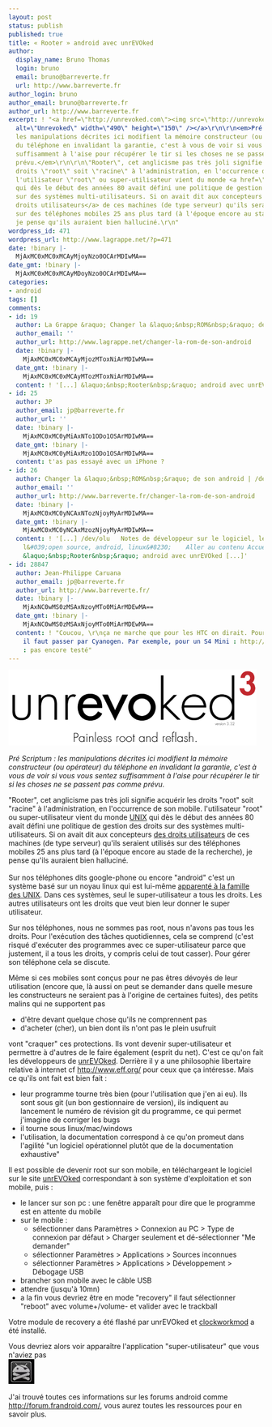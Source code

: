 ```yaml
---
layout: post
status: publish
published: true
title: « Rooter » android avec unrEVOked
author:
  display_name: Bruno Thomas
  login: bruno
  email: bruno@barreverte.fr
  url: http://www.barreverte.fr
author_login: bruno
author_email: bruno@barreverte.fr
author_url: http://www.barreverte.fr
excerpt: ! "<a href=\"http://unrevoked.com\"><img src=\"http://unrevoked.com/recovery/unrevoked-logo.png\"
  alt=\"Unrevoked\" width=\"490\" height=\"150\" /></a>\r\n\r\n<em>Pré Scriptum :
  les manipulations décrites ici modifient la mémoire constructeur (ou opérateur)
  du téléphone en invalidant la garantie, c'est à vous de voir si vous vous sentez
  suffisamment à l'aise pour récupérer le tir si les choses ne se passent pas comme
  prévu.</em>\r\n\r\n\"Rooter\", cet anglicisme pas très joli signifie acquérir les
  droits \"root\" soit \"racine\" à l'administration, en l'occurrence de son mobile.
  l'utilisateur \"root\" ou super-utilisateur vient du monde <a href=\"http://fr.wikipedia.org/wiki/Unix\">UNIX</a>
  qui dès le début des années 80 avait défini une politique de gestion des droits
  sur des systèmes multi-utilisateurs. Si on avait dit aux concepteurs <a href=\"http://fr.wikipedia.org/wiki/Permissions_Unix\">des
  droits utilisateurs</a> de ces machines (de type serveur) qu'ils seraient utilisés
  sur des téléphones mobiles 25 ans plus tard (à l'époque encore au stade de la recherche),
  je pense qu'ils auraient bien halluciné.\r\n"
wordpress_id: 471
wordpress_url: http://www.lagrappe.net/?p=471
date: !binary |-
  MjAxMC0xMC0xMCAyMjoyNzo0OCArMDIwMA==
date_gmt: !binary |-
  MjAxMC0xMC0xMCAyMDoyNzo0OCArMDIwMA==
categories:
- android
tags: []
comments:
- id: 19
  author: La Grappe &raquo; Changer la &laquo;&nbsp;ROM&nbsp;&raquo; de son android
  author_email: ''
  author_url: http://www.lagrappe.net/changer-la-rom-de-son-android
  date: !binary |-
    MjAxMC0xMC0xMCAyMjozMToxNiArMDIwMA==
  date_gmt: !binary |-
    MjAxMC0xMC0xMCAyMTozMToxNiArMDIwMA==
  content: ! '[...] &laquo;&nbsp;Rooter&nbsp;&raquo; android avec unrEVOked [...]'
- id: 25
  author: JP
  author_email: jp@barreverte.fr
  author_url: ''
  date: !binary |-
    MjAxMC0xMC0yMiAxNTo1ODo1OSArMDIwMA==
  date_gmt: !binary |-
    MjAxMC0xMC0yMiAxMzo1ODo1OSArMDIwMA==
  content: t'as pas essayé avec un iPhone ?
- id: 26
  author: Changer la &laquo;&nbsp;ROM&nbsp;&raquo; de son android | /dev/olu
  author_email: ''
  author_url: http://www.barreverte.fr/changer-la-rom-de-son-android
  date: !binary |-
    MjAxMC0xMC0yNCAxNTozNjoyMyArMDIwMA==
  date_gmt: !binary |-
    MjAxMC0xMC0yNCAxMzozNjoyMyArMDIwMA==
  content: ! '[...] /dev/olu   Notes de développeur sur le logiciel, le design, l&#039;agilité,
    l&#039;open source, android, linux&#8230;    Aller au contenu AccueilA propos        &larr;
    &laquo;&nbsp;Rooter&nbsp;&raquo; android avec unrEVOked [...]'
- id: 28847
  author: Jean-Philippe Caruana
  author_email: jp@barreverte.fr
  author_url: http://www.barreverte.fr/
  date: !binary |-
    MjAxNC0wMS0zMSAxNzoyMTo0MiArMDEwMA==
  date_gmt: !binary |-
    MjAxNC0wMS0zMSAxNjoyMTo0MiArMDEwMA==
  content: ! "Coucou, \r\nça ne marche que pour les HTC on dirait. Pour les Samsung,
    il faut passer par Cyanogen. Par exemple, pour un S4 Mini : http://wiki.cyanogenmod.org/w/Install_CM_for_serranoltexx\r\n\r\nps
    : pas encore testé"
---
```

<p><a href="http://unrevoked.com"><img src="/images/unrevoked-logo.png" alt="Unrevoked" width="490" height="150" /></a></p>
<p><em>Pré Scriptum : les manipulations décrites ici modifient la mémoire constructeur (ou opérateur) du téléphone en invalidant la garantie, c'est à vous de voir si vous vous sentez suffisamment à l'aise pour récupérer le tir si les choses ne se passent pas comme prévu.</em></p>
<p>"Rooter", cet anglicisme pas très joli signifie acquérir les droits "root" soit "racine" à l'administration, en l'occurrence de son mobile. l'utilisateur "root" ou super-utilisateur vient du monde <a href="http://fr.wikipedia.org/wiki/Unix">UNIX</a> qui dès le début des années 80 avait défini une politique de gestion des droits sur des systèmes multi-utilisateurs. Si on avait dit aux concepteurs <a href="http://fr.wikipedia.org/wiki/Permissions_Unix">des droits utilisateurs</a> de ces machines (de type serveur) qu'ils seraient utilisés sur des téléphones mobiles 25 ans plus tard (à l'époque encore au stade de la recherche), je pense qu'ils auraient bien halluciné.<br />
<a id="more"></a><a id="more-471"></a><br />
Sur nos téléphones dits google-phone ou encore "android" c'est un système basé sur un noyau linux qui est lui-même <a href="http://upload.wikimedia.org/wikipedia/commons/5/50/Unix_history-simple.png">apparenté à la famille des UNIX</a>. Dans ces systèmes, seul le super-utilisateur a tous les droits. Les autres utilisateurs ont les droits que veut bien leur donner le super utilisateur.</p>
<p>Sur nos téléphones, nous ne sommes pas root, nous n'avons pas tous les droits. Pour l'exécution des tâches quotidiennes, cela se comprend (c'est risqué d'exécuter des programmes avec ce super-utilisateur parce que justement, il a tous les droits, y compris celui de tout casser). Pour gérer son téléphone cela se discute.</p>
<p>Même si ces mobiles sont conçus pour ne pas êtres dévoyés de leur utilisation (encore que, là aussi on peut se demander dans quelle mesure les constructeurs ne seraient pas à l'origine de certaines fuites), des petits malins qui ne supportent pas</p>
<ul>
<li>d'être devant quelque chose qu'ils ne comprennent pas</li>
<li>d'acheter (cher), un bien dont ils n'ont pas le plein usufruit</li>
</ul>
<p>vont "craquer" ces protections. Ils vont devenir super-utilisateur et permettre à d'autres de le faire également (esprit du net).  C'est ce qu'on fait les développeurs de <a href="http://unrevoked.com">unrEVOked</a>. Derrière il y a une philosophie libertaire relative à internet cf <a href="http://www.eff.org/">http://www.eff.org/</a> pour ceux que ça intéresse. Mais ce qu'ils ont fait est bien fait :</p>
<ul>
<li>leur programme tourne très bien (pour l'utilisation que j'en ai eu). Ils sont sous git (un bon gestionnaire de version), ils indiquent au lancement le numéro de révision git du programme, ce qui permet j'imagine de corriger les bugs</li>
<li>il tourne sous linux/mac/windows</li>
<li>l'utilisation, la documentation correspond à ce qu'on promeut dans l'agilité "un logiciel opérationnel plutôt que de la documentation exhaustive"</li>
</ul>
<p>Il est possible de devenir root sur son mobile, en téléchargeant le logiciel sur le site <a href="http://unrevoked.com">unrEVOked</a> correspondant à son système d'exploitation et son mobile, puis :</p>
<ul>
<li>le lancer sur son pc : une fenêtre apparaît pour dire que le programme est en attente du mobile</li>
<li>sur le mobile :
<ul>
<li>sélectionner dans Paramètres &gt; Connexion au PC &gt; Type de connexion par défaut &gt; Charger seulement et dé-sélectionner "Me demander"</li>
<li>sélectionner Paramètres &gt; Applications &gt; Sources inconnues</li>
<li>sélectionner Paramètres &gt; Applications &gt; Développement &gt; Débogage USB</li>
</ul>
</li>
<li>brancher son mobile avec le câble USB</li>
<li>attendre (jusqu'à 10mn)</li>
<li>a la fin vous devriez être en mode "recovery" il faut sélectionner "reboot" avec volume+/volume- et valider avec le trackball</li>
</ul>
<p>Votre module de recovery a été flashé par unrEVOked et <a href="http://www.clockworkmod.com">clockworkmod</a> a été installé.</p>
<p>Vous devriez alors voir apparaître l'application "super-utilisateur" que vous n'aviez pas<br />
<img class="aligncenter size-full wp-image-520" title="Superuser" src="/images/Superuser.jpg" alt="Superuser" width="51" height="49" /></p>
<p>J'ai trouvé toutes ces informations sur les forums android comme <a href="http://forum.frandroid.com/">http://forum.frandroid.com/</a>, vous aurez toutes les ressources pour en savoir plus.</p>
